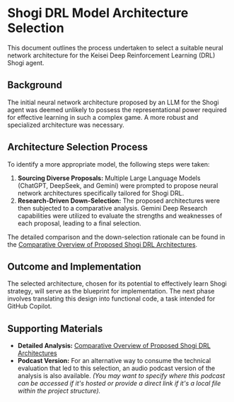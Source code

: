 # Shogi DRL Model Architecture Selection

This document outlines the process undertaken to select a suitable neural network architecture for the Keisei Deep Reinforcement Learning (DRL) Shogi agent.

## Background

The initial neural network architecture proposed by an LLM for the Shogi agent was deemed unlikely to possess the representational power required for effective learning in such a complex game. A more robust and specialized architecture was necessary.

## Architecture Selection Process

To identify a more appropriate model, the following steps were taken:

1.  **Sourcing Diverse Proposals:** Multiple Large Language Models (ChatGPT, DeepSeek, and Gemini) were prompted to propose neural network architectures specifically tailored for Shogi DRL.
2.  **Research-Driven Down-Selection:** The proposed architectures were then subjected to a comparative analysis. Gemini Deep Research capabilities were utilized to evaluate the strengths and weaknesses of each proposal, leading to a final selection.

The detailed comparison and the down-selection rationale can be found in the [Comparative Overview of Proposed Shogi DRL Architectures](deep_research.md).

## Outcome and Implementation

The selected architecture, chosen for its potential to effectively learn Shogi strategy, will serve as the blueprint for implementation. The next phase involves translating this design into functional code, a task intended for GitHub Copilot.

## Supporting Materials

-   **Detailed Analysis:** [Comparative Overview of Proposed Shogi DRL Architectures](deep_research.md)
-   **Podcast Version:** For an alternative way to consume the technical evaluation that led to this selection, an audio podcast version of the analysis is also available. *(You may want to specify where this podcast can be accessed if it's hosted or provide a direct link if it's a local file within the project structure).*
